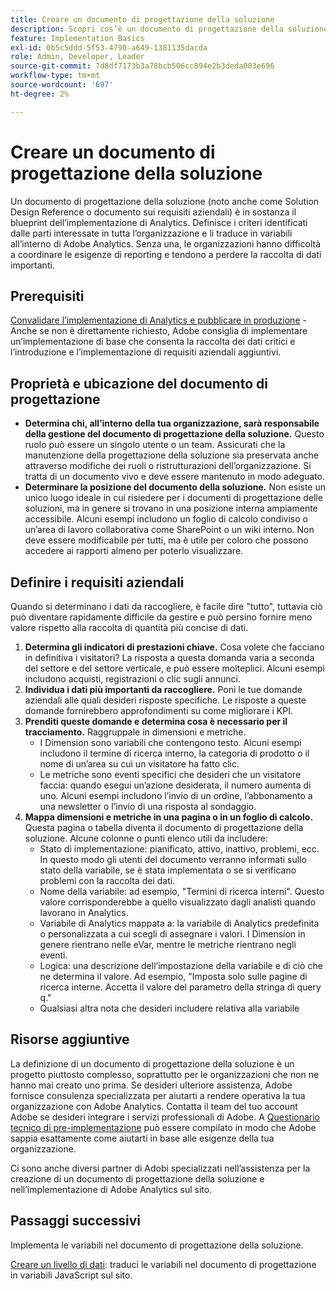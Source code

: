 ```yaml
---
title: Creare un documento di progettazione della soluzione
description: Scopri cos’è un documento di progettazione della soluzione e come utilizzarlo nella tua organizzazione.
feature: Implementation Basics
exl-id: 0b5c5ddd-5f53-4790-a649-1381135dacda
role: Admin, Developer, Leader
source-git-commit: 7d8df7173b3a78bcb506cc894e2b3deda003e696
workflow-type: tm+mt
source-wordcount: '697'
ht-degree: 2%

---
```


# Creare un documento di progettazione della soluzione

Un documento di progettazione della soluzione (noto anche come Solution Design Reference o documento sui requisiti aziendali) è in sostanza il blueprint dell’implementazione di Analytics. Definisce i criteri identificati dalle parti interessate in tutta l’organizzazione e li traduce in variabili all’interno di Adobe Analytics. Senza una, le organizzazioni hanno difficoltà a coordinare le esigenze di reporting e tendono a perdere la raccolta di dati importanti.

## Prerequisiti

[Convalidare l’implementazione di Analytics e pubblicare in produzione](../launch/validate-publish-prod.md) - Anche se non è direttamente richiesto, Adobe consiglia di implementare un’implementazione di base che consenta la raccolta dei dati critici e l’introduzione e l’implementazione di requisiti aziendali aggiuntivi.

## Proprietà e ubicazione del documento di progettazione

* **Determina chi, all’interno della tua organizzazione, sarà responsabile della gestione del documento di progettazione della soluzione.** Questo ruolo può essere un singolo utente o un team. Assicurati che la manutenzione della progettazione della soluzione sia preservata anche attraverso modifiche dei ruoli o ristrutturazioni dell’organizzazione. Si tratta di un documento vivo e deve essere mantenuto in modo adeguato.
* **Determinare la posizione del documento della soluzione.** Non esiste un unico luogo ideale in cui risiedere per i documenti di progettazione delle soluzioni, ma in genere si trovano in una posizione interna ampiamente accessibile. Alcuni esempi includono un foglio di calcolo condiviso o un’area di lavoro collaborativa come SharePoint o un wiki interno. Non deve essere modificabile per tutti, ma è utile per coloro che possono accedere ai rapporti almeno per poterlo visualizzare.

## Definire i requisiti aziendali

Quando si determinano i dati da raccogliere, è facile dire &quot;tutto&quot;, tuttavia ciò può diventare rapidamente difficile da gestire e può persino fornire meno valore rispetto alla raccolta di quantità più concise di dati.

1. **Determina gli indicatori di prestazioni chiave.** Cosa volete che facciano in definitiva i visitatori? La risposta a questa domanda varia a seconda del settore e del settore verticale, e può essere molteplici. Alcuni esempi includono acquisti, registrazioni o clic sugli annunci.
1. **Individua i dati più importanti da raccogliere.** Poni le tue domande aziendali alle quali desideri risposte specifiche. Le risposte a queste domande fornirebbero approfondimenti su come migliorare i KPI.
1. **Prenditi queste domande e determina cosa è necessario per il tracciamento.** Raggruppale in dimensioni e metriche.
   * I Dimension sono variabili che contengono testo. Alcuni esempi includono il termine di ricerca interno, la categoria di prodotto o il nome di un’area su cui un visitatore ha fatto clic.
   * Le metriche sono eventi specifici che desideri che un visitatore faccia: quando esegui un’azione desiderata, il numero aumenta di uno. Alcuni esempi includono l’invio di un ordine, l’abbonamento a una newsletter o l’invio di una risposta al sondaggio.
1. **Mappa dimensioni e metriche in una pagina o in un foglio di calcolo.** Questa pagina o tabella diventa il documento di progettazione della soluzione. Alcune colonne o punti elenco utili da includere:
   * Stato di implementazione: pianificato, attivo, inattivo, problemi, ecc. In questo modo gli utenti del documento verranno informati sullo stato della variabile, se è stata implementata o se si verificano problemi con la raccolta dei dati.
   * Nome della variabile: ad esempio, &quot;Termini di ricerca interni&quot;. Questo valore corrisponderebbe a quello visualizzato dagli analisti quando lavorano in Analytics.
   * Variabile di Analytics mappata a: la variabile di Analytics predefinita o personalizzata a cui scegli di assegnare i valori. I Dimension in genere rientrano nelle eVar, mentre le metriche rientrano negli eventi.
   * Logica: una descrizione dell’impostazione della variabile e di ciò che ne determina il valore. Ad esempio, &quot;Imposta solo sulle pagine di ricerca interne. Accetta il valore del parametro della stringa di query q.&quot;
   * Qualsiasi altra nota che desideri includere relativa alla variabile

## Risorse aggiuntive

La definizione di un documento di progettazione della soluzione è un progetto piuttosto complesso, soprattutto per le organizzazioni che non ne hanno mai creato uno prima. Se desideri ulteriore assistenza, Adobe fornisce consulenza specializzata per aiutarti a rendere operativa la tua organizzazione con Adobe Analytics. Contatta il team del tuo account Adobe se desideri integrare i servizi professionali di Adobe. A [Questionario tecnico di pre-implementazione](assets/technical-pre-implementation-questionnaire.pdf) può essere compilato in modo che Adobe sappia esattamente come aiutarti in base alle esigenze della tua organizzazione.

Ci sono anche diversi partner di Adobi specializzati nell’assistenza per la creazione di un documento di progettazione della soluzione e nell’implementazione di Adobe Analytics sul sito.

## Passaggi successivi

Implementa le variabili nel documento di progettazione della soluzione.

[Creare un livello di dati](data-layer.md): traduci le variabili nel documento di progettazione in variabili JavaScript sul sito.
